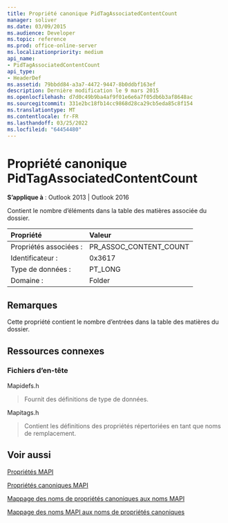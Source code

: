 ```yaml
---
title: Propriété canonique PidTagAssociatedContentCount
manager: soliver
ms.date: 03/09/2015
ms.audience: Developer
ms.topic: reference
ms.prod: office-online-server
ms.localizationpriority: medium
api_name:
- PidTagAssociatedContentCount
api_type:
- HeaderDef
ms.assetid: 79bbdd84-a3a7-4472-9447-8b0ddbf163ef
description: Dernière modification le 9 mars 2015
ms.openlocfilehash: d7d0c49b9ba4af9f01e6e6a7f05db6b3af8648ac
ms.sourcegitcommit: 331e2bc18fb14cc9868d28ca29cb5eda85c8f154
ms.translationtype: MT
ms.contentlocale: fr-FR
ms.lasthandoff: 03/25/2022
ms.locfileid: "64454480"
---
```

# <a name="pidtagassociatedcontentcount-canonical-property"></a>Propriété canonique PidTagAssociatedContentCount

  
  
**S’applique à** : Outlook 2013 | Outlook 2016 
  
Contient le nombre d’éléments dans la table des matières associée du dossier.
  
|Propriété|Valeur|
|:-----|:-----|
|Propriétés associées :  <br/> |PR_ASSOC_CONTENT_COUNT  <br/> |
|Identificateur :  <br/> |0x3617  <br/> |
|Type de données :  <br/> |PT_LONG  <br/> |
|Domaine :  <br/> |Folder  <br/> |
   
## <a name="remarks"></a>Remarques

Cette propriété contient le nombre d’entrées dans la table des matières du dossier. 
  
## <a name="related-resources"></a>Ressources connexes

### <a name="header-files"></a>Fichiers d’en-tête

Mapidefs.h
  
> Fournit des définitions de type de données.
    
Mapitags.h
  
> Contient les définitions des propriétés répertoriées en tant que noms de remplacement.
    
## <a name="see-also"></a>Voir aussi



[Propriétés MAPI](mapi-properties.md)
  
[Propriétés canoniques MAPI](mapi-canonical-properties.md)
  
[Mappage des noms de propriétés canoniques aux noms MAPI](mapping-canonical-property-names-to-mapi-names.md)
  
[Mappage des noms MAPI aux noms de propriétés canoniques](mapping-mapi-names-to-canonical-property-names.md)

